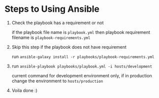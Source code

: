 # Steps to Using Ansible

1. Check the playbook has a requirement or not
   
   if the playbook file name is `playbook.yml`
   then playbook requirement filename is `playbook-requirements.yml`

2. Skip this step if the playbook does not have requirement
   
   run `ansible-galaxy install -r playbooks/playbook-requirements.yml`

3. run `ansible-playbook playbooks/playbook.yml -i hosts/development`
   
   current command for development environment only, if in production change the environment to `hosts/production`

4. Voila done :)